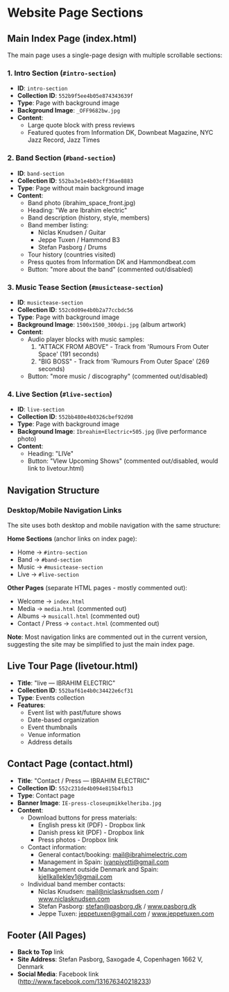 # Website Page Sections

## Main Index Page (index.html)

The main page uses a single-page design with multiple scrollable sections:

### 1. Intro Section (`#intro-section`)
- **ID**: `intro-section`
- **Collection ID**: `552b9f5ee4b05e874343639f`
- **Type**: Page with background image
- **Background Image**: `_OFF9682bw.jpg`
- **Content**:
  - Large quote block with press reviews
  - Featured quotes from Information DK, Downbeat Magazine, NYC Jazz Record, Jazz Times

### 2. Band Section (`#band-section`)
- **ID**: `band-section`
- **Collection ID**: `552ba3e1e4b03cff36ae8883`
- **Type**: Page without main background image
- **Content**:
  - Band photo (ibrahim_space_front.jpg)
  - Heading: "We are Ibrahim electric"
  - Band description (history, style, members)
  - Band member listing:
    - Niclas Knudsen / Guitar
    - Jeppe Tuxen / Hammond B3
    - Stefan Pasborg / Drums
  - Tour history (countries visited)
  - Press quotes from Information DK and Hammondbeat.com
  - Button: "more about the band" (commented out/disabled)

### 3. Music Tease Section (`#musictease-section`)
- **ID**: `musictease-section`
- **Collection ID**: `552c0d09e4b0b2a77ccbdc56`
- **Type**: Page with background image
- **Background Image**: `1500x1500_300dpi.jpg` (album artwork)
- **Content**:
  - Audio player blocks with music samples:
    1. "ATTACK FROM ABOVE" - Track from 'Rumours From Outer Space' (191 seconds)
    2. "BIG BOSS" - Track from 'Rumours From Outer Space' (269 seconds)
  - Button: "more music / discography" (commented out/disabled)

### 4. Live Section (`#live-section`)
- **ID**: `live-section`
- **Collection ID**: `552bb480e4b0326cbef92d98`
- **Type**: Page with background image
- **Background Image**: `Ibreahim+Electric+505.jpg` (live performance photo)
- **Content**:
  - Heading: "LIVe"
  - Button: "VIew Upcoming Shows" (commented out/disabled, would link to livetour.html)

## Navigation Structure

### Desktop/Mobile Navigation Links
The site uses both desktop and mobile navigation with the same structure:

**Home Sections** (anchor links on index page):
- Home → `#intro-section`
- Band → `#band-section`
- Music → `#musictease-section`
- Live → `#live-section`

**Other Pages** (separate HTML pages - mostly commented out):
- Welcome → `index.html`
- Media → `media.html` (commented out)
- Albums → `musicall.html` (commented out)
- Contact / Press → `contact.html` (commented out)

**Note**: Most navigation links are commented out in the current version, suggesting the site may be simplified to just the main index page.

## Live Tour Page (livetour.html)

- **Title**: "live — IBRAHIM ELECTRIC"
- **Collection ID**: `552baf61e4b0c34422e6cf31`
- **Type**: Events collection
- **Features**:
  - Event list with past/future shows
  - Date-based organization
  - Event thumbnails
  - Venue information
  - Address details

## Contact Page (contact.html)

- **Title**: "Contact / Press — IBRAHIM ELECTRIC"
- **Collection ID**: `552c231de4b094e815b4fb13`
- **Type**: Contact page
- **Banner Image**: `IE-press-closeupmikkelheriba.jpg`
- **Content**:
  - Download buttons for press materials:
    - English press kit (PDF) - Dropbox link
    - Danish press kit (PDF) - Dropbox link
    - Press photos - Dropbox link
  - Contact information:
    - General contact/booking: mail@ibrahimelectric.com
    - Management in Spain: ivanpivotti@gmail.com
    - Management outside Denmark and Spain: kjellkalleklev1@gmail.com
  - Individual band member contacts:
    - Niclas Knudsen: mail@niclasknudsen.com / www.niclasknudsen.com
    - Stefan Pasborg: stefan@pasborg.dk / www.pasborg.dk
    - Jeppe Tuxen: jeppetuxen@gmail.com / www.jeppetuxen.com

## Footer (All Pages)

- **Back to Top** link
- **Site Address**: Stefan Pasborg, Saxogade 4, Copenhagen 1662 V, Denmark
- **Social Media**: Facebook link (http://www.facebook.com/131676340218233)
